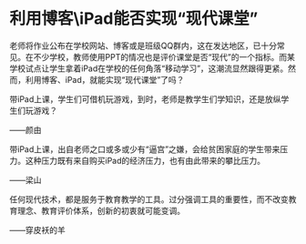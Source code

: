 # 利用博客\iPad能否实现“现代课堂”

老师将作业公布在学校网站、博客或是班级QQ群内，这在发达地区，已十分常见。在不少学校，教师使用PPT的情况也是评价课堂是否“现代”的一个指标。而某学校试点让学生拿着iPad在学校的任何角落“移动学习”，这潮流显然跟得更紧。然而，利用博客、iPad，就能实现“现代课堂”了吗？ 

带iPad上课，学生们可借机玩游戏，到时，老师是教学生们学知识，还是放纵学生们玩游戏？ 

——颜由 

带iPad上课，出自老师之口或多或少有“逼宫”之嫌，会给贫困家庭的学生带来压力。这种压力既有来自购买iPad的经济压力，也有由此带来的攀比压力。 

——梁山 

任何现代技术，都是服务于教育教学的工具。过分强调工具的重要性，而不改变教育理念、教育评价体系，创新的初衷就可能变调。 

——穿皮袄的羊